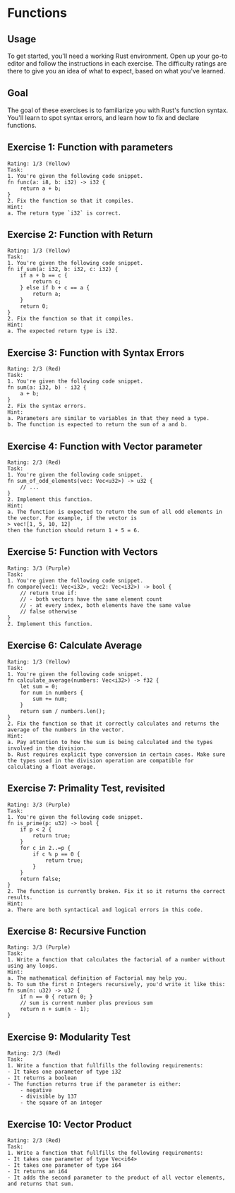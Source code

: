 # Functions
## Usage
To get started, you'll need a working Rust environment. Open up your go-to editor and follow the instructions in each exercise. The difficulty ratings are there to give you an idea of what to expect, based on what you've learned.

## Goal
The goal of these exercises is to familiarize you with Rust's function syntax. You'll learn to spot syntax errors, and learn how to fix and declare functions.

## Exercise 1: Function with parameters
```
Rating: 1/3 (Yellow)
Task:
1. You're given the following code snippet.
fn func(a: i8, b: i32) -> i32 {
    return a + b;
}
2. Fix the function so that it compiles.
Hint:
a. The return type `i32` is correct.
```

## Exercise 2: Function with Return
```
Rating: 1/3 (Yellow)
Task:
1. You're given the following code snippet.
fn if_sum(a: i32, b: i32, c: i32) {
    if a + b == c {
        return c;
    } else if b + c == a {
        return a;
    }
    return 0;
}
2. Fix the function so that it compiles.
Hint:
a. The expected return type is i32.
```

## Exercise 3: Function with Syntax Errors
```
Rating: 2/3 (Red)
Task:
1. You're given the following code snippet.
fn sum(a: i32, b) - i32 {
    a + b;
}
2. Fix the syntax errors.
Hint:
a. Parameters are similar to variables in that they need a type.
b. The function is expected to return the sum of a and b.
```

## Exercise 4: Function with Vector parameter
```
Rating: 2/3 (Red)
Task:
1. You're given the following code snippet.
fn sum_of_odd_elements(vec: Vec<u32>) -> u32 {
    // ...
}
2. Implement this function.
Hint:
a. The function is expected to return the sum of all odd elements in the vector. For example, if the vector is
> vec![1, 5, 10, 12]
then the function should return 1 + 5 = 6.
```

## Exercise 5: Function with Vectors
```
Rating: 3/3 (Purple)
Task:
1. You're given the following code snippet.
fn compare(vec1: Vec<i32>, vec2: Vec<i32>) -> bool {
    // return true if:
    // - both vectors have the same element count
    // - at every index, both elements have the same value
    // false otherwise
}
2. Implement this function.
```

## Exercise 6: Calculate Average
```
Rating: 1/3 (Yellow)
Task:
1. You're given the following code snippet.
fn calculate_average(numbers: Vec<i32>) -> f32 {
    let sum = 0;
    for num in numbers {
        sum += num;
    }
    return sum / numbers.len();
}
2. Fix the function so that it correctly calculates and returns the average of the numbers in the vector.
Hint:
a. Pay attention to how the sum is being calculated and the types involved in the division.
b. Rust requires explicit type conversion in certain cases. Make sure the types used in the division operation are compatible for calculating a float average.
```

## Exercise 7: Primality Test, revisited
```
Rating: 3/3 (Purple)
Task:
1. You're given the following code snippet.
fn is_prime(p: u32) -> bool {
    if p < 2 {
        return true;
    }
    for c in 2..=p {
        if c % p == 0 {
            return true;
        }
    }
    return false;
}
2. The function is currently broken. Fix it so it returns the correct results.
Hint:
a. There are both syntactical and logical errors in this code.
```

## Exercise 8: Recursive Function
```
Rating: 3/3 (Purple)
Task:
1. Write a function that calculates the factorial of a number without using any loops.
Hint:
a. The mathematical definition of Factorial may help you.
b. To sum the first n Integers recursively, you'd write it like this:
fn sum(n: u32) -> u32 {
    if n == 0 { return 0; }
    // sum is current number plus previous sum
    return n + sum(n - 1);
}
```

## Exercise 9: Modularity Test
```
Rating: 2/3 (Red)
Task:
1. Write a function that fullfills the following requirements:
- It takes one parameter of type i32
- It returns a boolean
- The function returns true if the parameter is either:
    - negative
    - divisible by 137
    - the square of an integer
```

## Exercise 10: Vector Product
```
Rating: 2/3 (Red)
Task:
1. Write a function that fullfills the following requirements:
- It takes one parameter of type Vec<i64>
- It takes one parameter of type i64
- It returns an i64
- It adds the second parameter to the product of all vector elements, and returns that sum.
```